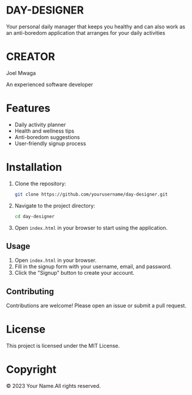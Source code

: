 # DAY-DESIGNER
Your personal daily manager that keeps you healthy and can also work as an anti-boredom application that arranges for your daily activities

# CREATOR
<p>Joel Mwaga</p>

An experienced software developer

# Features
- Daily activity planner
- Health and wellness tips
- Anti-boredom suggestions
- User-friendly signup process

# Installation
1. Clone the repository:
    ```sh
    git clone https://github.com/yourusername/day-designer.git
    ```
2. Navigate to the project directory:
    ```sh
    cd day-designer
    ```
3. Open `index.html` in your browser to start using the application.


## Usage
1. Open `index.html` in your browser.
2. Fill in the signup form with your username, email, and password.
3. Click the "Signup" button to create your account.

## Contributing
Contributions are welcome! Please open an issue or submit a pull request.

# License
This project is licensed under the MIT License.

# Copyright
© 2023 Your Name.All rights reserved.

